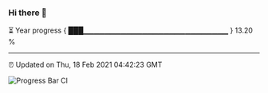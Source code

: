 ### Hi there 👋

⏳ Year progress { ███▁▁▁▁▁▁▁▁▁▁▁▁▁▁▁▁▁▁▁▁▁▁▁▁▁▁▁ } 13.20 %

---

⏰ Updated on Thu, 18 Feb 2021 04:42:23 GMT

![Progress Bar CI](https://github.com/liununu/liununu/workflows/Progress%20Bar%20CI/badge.svg)
